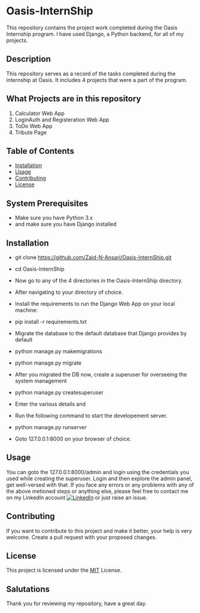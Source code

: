 # Oasis-InternShip

This repository contains the project work completed during the Oasis Internship program.
I have used Django, a Python backend, for all of my projects. 

## Description

This repository serves as a record of the tasks completed during the internship at Oasis.
It includes 4 projects that were a part of the program.

## What Projects are in this repository
  1. Calculator Web App
  2. LoginAuth and Registeration Web App
  3. ToDo Web App
  4. Tribute Page

## Table of Contents

- [Installation](#installation)
- [Usage](#usage)
- [Contributing](#contributing)
- [License](#license)

## System Prerequisites
- Make sure you have Python 3.x
- and make sure you have Django installed

## Installation
- git clone https://github.com/Zaid-N-Ansari/Oasis-InternShip.git
- cd Oasis-InternShip

- Now go to any of the 4 directories in the Oasis-InternShip directory.

- After navigating to your directory of choice.

- Install the requirements to run the Django Web App on your local machine:
- pip install -r requirements.txt

- Migrate the database to the default database that Django provides by default
- python manage.py makemigrations
- python manage.py migrate

- After you migrated the DB now, create a superuser for overseeing the system management
- python manage.py createsuperuser
- Enter the various details and
- Run the following command to start the developement server.
- python manage.py runserver
- Goto 127.0.0.1:8000 on your browser of choice.

## Usage
You can goto the 127.0.0.1:8000/admin and login using the credentials you used while creating the superuser.
Login and then explore the admin panel, get well-versed with that.
If you face any errors or any problems with any of the above metioned steps or anything else, please feel free to contact me on my LinkedIn account
[![LinkedIn](https://img.shields.io/badge/-LinkedIn-blue?style=flat-square&logo=Linkedin&logoColor=white&link=https://www.linkedin.com/in/zaid-n-ansari/)](https://www.linkedin.com/in/zaid-ansari-71a0a1292) or just raise an issue.

## Contributing
If you want to contribute to this project and make it better, your help is very welcome. Create a pull request with your proposed changes.

## License
This project is licensed under the [MIT](https://github.com/Zaid-N-Ansari/Oasis-InternShip/blob/main/LICENSE) License.

## Salutations
Thank you for reviewing my repository, have a great day.
